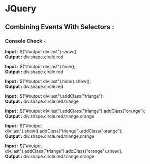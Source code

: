 # JQuery

## Combining Events With Selectors :

### Console Check - 

**Input :** $("#output div:last").show(); <br/>
**Output :** div.shape.circle.red

**Input :** $("#output div:last").hide(); <br/>
**Output :** div.shape.circle.red

**Input :** $("#output div:last").hide().show(); <br/>
**Output :** div.shape.circle.red

**Input :** $("#output div:last").addClass("triange"); <br/>
**Output :** div.shape.circle.red.triange

**Input :** $("#output div:last").addClass("triange").addClass("orange"); <br/>
**Output :** div.shape.circle.red.triange.orange

**Input :** $("#output div:last").show().addClass("triange").addClass("orange"); <br/>
**Output :** div.shape.circle.red.triange.orange

**Input :** $("#output div:last").addClass("triange").addClass("orange").show(); <br/>
**Output :** div.shape.circle.red.triange.orange
